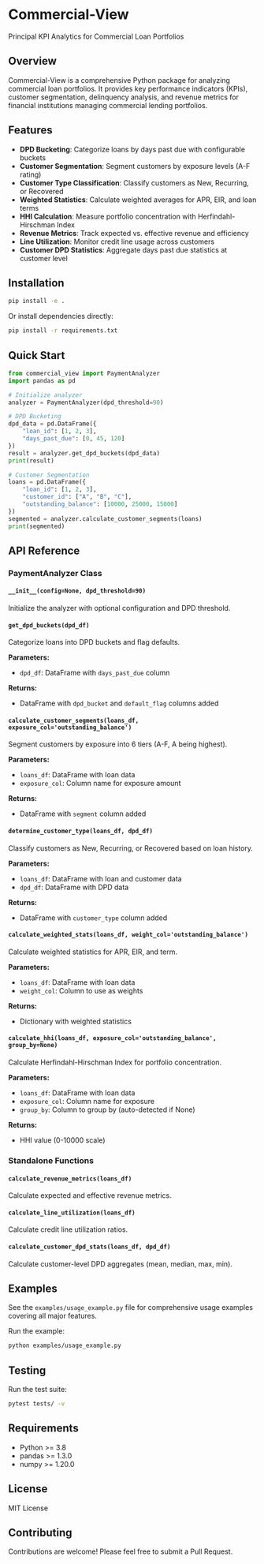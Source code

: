 # Commercial-View

Principal KPI Analytics for Commercial Loan Portfolios

## Overview

Commercial-View is a comprehensive Python package for analyzing commercial loan portfolios. It provides key performance indicators (KPIs), customer segmentation, delinquency analysis, and revenue metrics for financial institutions managing commercial lending portfolios.

## Features

- **DPD Bucketing**: Categorize loans by days past due with configurable buckets
- **Customer Segmentation**: Segment customers by exposure levels (A-F rating)
- **Customer Type Classification**: Classify customers as New, Recurring, or Recovered
- **Weighted Statistics**: Calculate weighted averages for APR, EIR, and loan terms
- **HHI Calculation**: Measure portfolio concentration with Herfindahl-Hirschman Index
- **Revenue Metrics**: Track expected vs. effective revenue and efficiency
- **Line Utilization**: Monitor credit line usage across customers
- **Customer DPD Statistics**: Aggregate days past due statistics at customer level

## Installation

```bash
pip install -e .
```

Or install dependencies directly:

```bash
pip install -r requirements.txt
```

## Quick Start

```python
from commercial_view import PaymentAnalyzer
import pandas as pd

# Initialize analyzer
analyzer = PaymentAnalyzer(dpd_threshold=90)

# DPD Bucketing
dpd_data = pd.DataFrame({
    "loan_id": [1, 2, 3],
    "days_past_due": [0, 45, 120]
})
result = analyzer.get_dpd_buckets(dpd_data)
print(result)

# Customer Segmentation
loans = pd.DataFrame({
    "loan_id": [1, 2, 3],
    "customer_id": ["A", "B", "C"],
    "outstanding_balance": [10000, 25000, 15000]
})
segmented = analyzer.calculate_customer_segments(loans)
print(segmented)
```

## API Reference

### PaymentAnalyzer Class

#### `__init__(config=None, dpd_threshold=90)`
Initialize the analyzer with optional configuration and DPD threshold.

#### `get_dpd_buckets(dpd_df)`
Categorize loans into DPD buckets and flag defaults.

**Parameters:**
- `dpd_df`: DataFrame with `days_past_due` column

**Returns:**
- DataFrame with `dpd_bucket` and `default_flag` columns added

#### `calculate_customer_segments(loans_df, exposure_col='outstanding_balance')`
Segment customers by exposure into 6 tiers (A-F, A being highest).

**Parameters:**
- `loans_df`: DataFrame with loan data
- `exposure_col`: Column name for exposure amount

**Returns:**
- DataFrame with `segment` column added

#### `determine_customer_type(loans_df, dpd_df)`
Classify customers as New, Recurring, or Recovered based on loan history.

**Parameters:**
- `loans_df`: DataFrame with loan and customer data
- `dpd_df`: DataFrame with DPD data

**Returns:**
- DataFrame with `customer_type` column added

#### `calculate_weighted_stats(loans_df, weight_col='outstanding_balance')`
Calculate weighted statistics for APR, EIR, and term.

**Parameters:**
- `loans_df`: DataFrame with loan data
- `weight_col`: Column to use as weights

**Returns:**
- Dictionary with weighted statistics

#### `calculate_hhi(loans_df, exposure_col='outstanding_balance', group_by=None)`
Calculate Herfindahl-Hirschman Index for portfolio concentration.

**Parameters:**
- `loans_df`: DataFrame with loan data
- `exposure_col`: Column name for exposure
- `group_by`: Column to group by (auto-detected if None)

**Returns:**
- HHI value (0-10000 scale)

### Standalone Functions

#### `calculate_revenue_metrics(loans_df)`
Calculate expected and effective revenue metrics.

#### `calculate_line_utilization(loans_df)`
Calculate credit line utilization ratios.

#### `calculate_customer_dpd_stats(loans_df, dpd_df)`
Calculate customer-level DPD aggregates (mean, median, max, min).

## Examples

See the `examples/usage_example.py` file for comprehensive usage examples covering all major features.

Run the example:

```bash
python examples/usage_example.py
```

## Testing

Run the test suite:

```bash
pytest tests/ -v
```

## Requirements

- Python >= 3.8
- pandas >= 1.3.0
- numpy >= 1.20.0

## License

MIT License

## Contributing

Contributions are welcome! Please feel free to submit a Pull Request.

